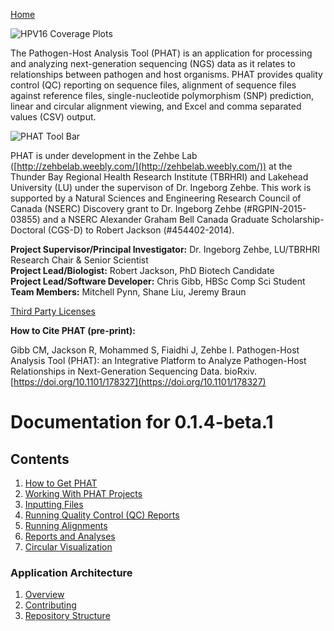 [Home](https://chgibb.github.io/PHATDocs/)

![HPV16 Coverage Plots](https://chgibb.github.io//PHATDocs/docs/releases/0.1.0-beta.1/covHPV16white.png)

The Pathogen-Host Analysis Tool (PHAT) is an application for processing and analyzing next-generation sequencing (NGS) data as it relates to relationships between pathogen and host organisms. PHAT provides quality control (QC) reporting on sequence files, alignment of sequence files against reference files, single-nucleotide polymorphism (SNP) prediction, linear and circular alignment viewing, and Excel and comma separated values (CSV) output.

![PHAT Tool Bar](https://chgibb.github.io//PHATDocs/docs/releases/0.1.4-beta.1/PHATtoolbar.png)

PHAT is under development in the Zehbe Lab ([http://zehbelab.weebly.com/](http://zehbelab.weebly.com/)) at the Thunder Bay Regional Health Research Institute (TBRHRI) and Lakehead University (LU) under the supervison of Dr. Ingeborg Zehbe. This work is supported by a Natural Sciences and Engineering Research Council of Canada (NSERC) Discovery grant to Dr. Ingeborg Zehbe (#RGPIN-2015-03855) and a NSERC Alexander Graham Bell Canada Graduate Scholarship-Doctoral (CGS-D) to Robert Jackson (#454402-2014).

**Project Supervisor/Principal Investigator:** Dr. Ingeborg Zehbe, LU/TBRHRI Research Chair & Senior Scientist    
**Project Lead/Biologist:** Robert Jackson, PhD Biotech Candidate    
**Project Lead/Software Developer:** Chris Gibb, HBSc Comp Sci Student  
**Team Members:** Mitchell Pynn, Shane Liu, Jeremy Braun

[Third Party Licenses](https://chgibb.github.io/PHATDocs/docs/releases/0.1.4-beta.1/thirdParty)

**How to Cite PHAT (pre-print):**

Gibb CM, Jackson R, Mohammed S, Fiaidhi J, Zehbe I. Pathogen-Host Analysis Tool (PHAT): an Integrative Platform to Analyze Pathogen-Host Relationships in Next-Generation Sequencing Data. bioRxiv. [https://doi.org/10.1101/178327](https://doi.org/10.1101/178327)

# Documentation for 0.1.4-beta.1
## Contents
1. [How to Get PHAT](https://chgibb.github.io/PHATDocs/docs/releases/0.1.4-beta.1/howToGetPHAT)
2. [Working With PHAT Projects](https://chgibb.github.io/PHATDocs/docs/releases/0.1.4-beta.1/projects)
3. [Inputting Files](https://chgibb.github.io/PHATDocs/docs/releases/0.1.4-beta.1/inputtingFiles)
4. [Running Quality Control (QC) Reports](https://chgibb.github.io/PHATDocs/docs/releases/0.1.4-beta.1/QCReports)
5. [Running Alignments](https://chgibb.github.io/PHATDocs/docs/releases/0.1.4-beta.1/runningAlignments)
6. [Reports and Analyses](https://chgibb.github.io/PHATDocs/docs/releases/0.1.4-beta.1/reportsAndAnalyses)
7. [Circular Visualization](https://chgibb.github.io/PHATDocs/docs/releases/0.1.4-beta.1/circularVisualization)

### Application Architecture
1. [Overview](https://chgibb.github.io/PHATDocs/docs/releases/0.1.4-beta.1/archOverview)
2. [Contributing](https://chgibb.github.io/PHATDocs/docs/releases/0.1.4-beta.1/contributingGuide)
3. [Repository Structure](https://chgibb.github.io/PHATDocs/docs/releases/0.1.4-beta.1/repoStructure)
